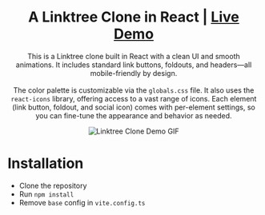 <h1 align="center">A Linktree Clone in React | <a href="https://demos.lrh04.dev/linktree-clone/" target="_blank">Live Demo</a></h1>

<p align="center">
    This is a Linktree clone built in React with a clean UI and smooth animations. It includes standard link buttons, foldouts, and headers—all mobile-friendly by design.
    <br><br>
    The color palette is customizable via the <code>globals.css</code> file. It also uses the <code>react-icons</code> library, offering access to a vast range of icons.
    Each element (link button, foldout, and social icon) comes with per-element settings, so you can fine-tune the appearance and behavior as needed.
</p>

<div align="center">
    <img src="http://demos.lrh04.dev/linktree-clone/demo.gif" alt="Linktree Clone Demo GIF">
</div>

# Installation
- Clone the repository
- Run `npm install`
- Remove `base` config in `vite.config.ts`